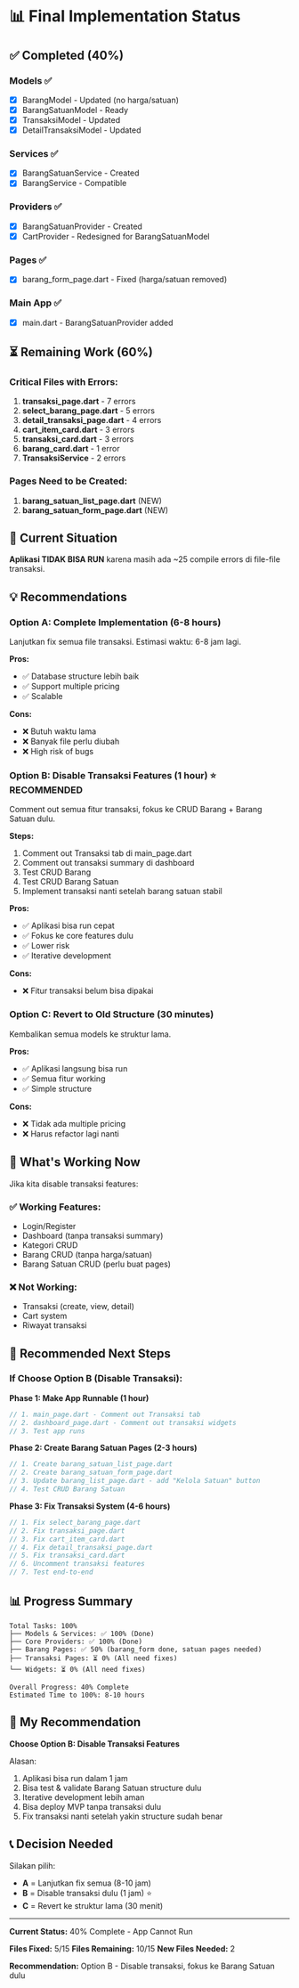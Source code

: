 # 📊 Final Implementation Status

## ✅ Completed (40%)

### Models ✅
- [x] BarangModel - Updated (no harga/satuan)
- [x] BarangSatuanModel - Ready
- [x] TransaksiModel - Updated
- [x] DetailTransaksiModel - Updated

### Services ✅
- [x] BarangSatuanService - Created
- [x] BarangService - Compatible

### Providers ✅
- [x] BarangSatuanProvider - Created
- [x] CartProvider - Redesigned for BarangSatuanModel

### Pages ✅
- [x] barang_form_page.dart - Fixed (harga/satuan removed)

### Main App ✅
- [x] main.dart - BarangSatuanProvider added

## ⏳ Remaining Work (60%)

### Critical Files with Errors:

1. **transaksi_page.dart** - 7 errors
2. **select_barang_page.dart** - 5 errors  
3. **detail_transaksi_page.dart** - 4 errors
4. **cart_item_card.dart** - 3 errors
5. **transaksi_card.dart** - 3 errors
6. **barang_card.dart** - 1 error
7. **TransaksiService** - 2 errors

### Pages Need to be Created:

1. **barang_satuan_list_page.dart** (NEW)
2. **barang_satuan_form_page.dart** (NEW)

## 🎯 Current Situation

**Aplikasi TIDAK BISA RUN** karena masih ada ~25 compile errors di file-file transaksi.

## 💡 Recommendations

### Option A: Complete Implementation (6-8 hours)
Lanjutkan fix semua file transaksi. Estimasi waktu: 6-8 jam lagi.

**Pros:**
- ✅ Database structure lebih baik
- ✅ Support multiple pricing
- ✅ Scalable

**Cons:**
- ❌ Butuh waktu lama
- ❌ Banyak file perlu diubah
- ❌ High risk of bugs

### Option B: Disable Transaksi Features (1 hour) ⭐ RECOMMENDED
Comment out semua fitur transaksi, fokus ke CRUD Barang + Barang Satuan dulu.

**Steps:**
1. Comment out Transaksi tab di main_page.dart
2. Comment out transaksi summary di dashboard
3. Test CRUD Barang
4. Test CRUD Barang Satuan
5. Implement transaksi nanti setelah barang satuan stabil

**Pros:**
- ✅ Aplikasi bisa run cepat
- ✅ Fokus ke core features dulu
- ✅ Lower risk
- ✅ Iterative development

**Cons:**
- ❌ Fitur transaksi belum bisa dipakai

### Option C: Revert to Old Structure (30 minutes)
Kembalikan semua models ke struktur lama.

**Pros:**
- ✅ Aplikasi langsung bisa run
- ✅ Semua fitur working
- ✅ Simple structure

**Cons:**
- ❌ Tidak ada multiple pricing
- ❌ Harus refactor lagi nanti

## 📝 What's Working Now

Jika kita disable transaksi features:

### ✅ Working Features:
- Login/Register
- Dashboard (tanpa transaksi summary)
- Kategori CRUD
- Barang CRUD (tanpa harga/satuan)
- Barang Satuan CRUD (perlu buat pages)

### ❌ Not Working:
- Transaksi (create, view, detail)
- Cart system
- Riwayat transaksi

## 🚀 Recommended Next Steps

### If Choose Option B (Disable Transaksi):

**Phase 1: Make App Runnable (1 hour)**
```dart
// 1. main_page.dart - Comment out Transaksi tab
// 2. dashboard_page.dart - Comment out transaksi widgets
// 3. Test app runs
```

**Phase 2: Create Barang Satuan Pages (2-3 hours)**
```dart
// 1. Create barang_satuan_list_page.dart
// 2. Create barang_satuan_form_page.dart
// 3. Update barang_list_page.dart - add "Kelola Satuan" button
// 4. Test CRUD Barang Satuan
```

**Phase 3: Fix Transaksi System (4-6 hours)**
```dart
// 1. Fix select_barang_page.dart
// 2. Fix transaksi_page.dart
// 3. Fix cart_item_card.dart
// 4. Fix detail_transaksi_page.dart
// 5. Fix transaksi_card.dart
// 6. Uncomment transaksi features
// 7. Test end-to-end
```

## 📊 Progress Summary

```
Total Tasks: 100%
├── Models & Services: ✅ 100% (Done)
├── Core Providers: ✅ 100% (Done)
├── Barang Pages: ✅ 50% (barang_form done, satuan pages needed)
├── Transaksi Pages: ⏳ 0% (All need fixes)
└── Widgets: ⏳ 0% (All need fixes)

Overall Progress: 40% Complete
Estimated Time to 100%: 8-10 hours
```

## 🎯 My Recommendation

**Choose Option B: Disable Transaksi Features**

Alasan:
1. Aplikasi bisa run dalam 1 jam
2. Bisa test & validate Barang Satuan structure dulu
3. Iterative development lebih aman
4. Bisa deploy MVP tanpa transaksi dulu
5. Fix transaksi nanti setelah yakin structure sudah benar

## 📞 Decision Needed

Silakan pilih:
- **A** = Lanjutkan fix semua (8-10 jam)
- **B** = Disable transaksi dulu (1 jam) ⭐
- **C** = Revert ke struktur lama (30 menit)

---

**Current Status:** 40% Complete - App Cannot Run

**Files Fixed:** 5/15
**Files Remaining:** 10/15
**New Files Needed:** 2

**Recommendation:** Option B - Disable transaksi, fokus ke Barang Satuan dulu
